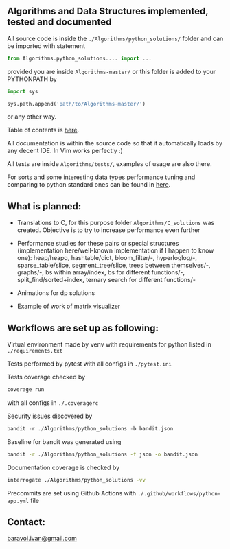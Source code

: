 ## Algorithms and Data Structures implemented, tested and documented

All source code is inside the `./Algorithms/python_solutions/` folder 
and can be imported with statement
```python
from Algorithms.python_solutions.... import ...
```
provided you are inside `Algorithms-master/` or this folder is added 
to your PYTHONPATH by
```python
import sys

sys.path.append('path/to/Algorithms-master/')
```
or any other way.

Table of contents is 
[here](Algorithms/python_solutions/docs/Table_of_contents.md).

All documentation is within the source code so that it automatically loads by 
any decent IDE. In Vim works perfectly :)

All tests are inside `Algorithms/tests/`, examples of usage are also there.

For sorts and some interesting data types performance tuning and comparing
to python standard ones can be found in 
[here](Algorithms/python_solutions/speed_tuning/README.md).

## What is planned:

* Translations to C, for this purpose folder `Algorithms/C_solutions` 
was created.
Objective is to try to increase performance even further

* Performance studies for these pairs or special structures
(implementation here/well-known implementation if I happen to know one):
heap/heapq, hashtable/dict, bloom_filter/-, hyperloglog/-, 
sparse_table/slice, segment_tree/slice, trees between themselves/-,
graphs/-, bs within array/index, bs for different functions/-, 
split_find/sorted+index, ternary search for different functions/-

* Animations for dp solutions

* Example of work of matrix visualizer

## Workflows are set up as following:

Virtual environment made by venv with requirements for python listed in 
`./requirements.txt`

Tests performed by pytest with all configs in `./pytest.ini`

Tests coverage checked by  
```bash
coverage run
``` 
with all configs in `./.coveragerc`

Security issues discovered by 
```python
bandit -r ./Algorithms/python_solutions -b bandit.json
```

Baseline for bandit was generated using 
```bash
bandit -r ./Algorithms/python_solutions -f json -o bandit.json
```

Documentation coverage is checked by 
```bash
interrogate ./Algorithms/python_solutions -vv
```

Precommits are set using Github Actions with 
`./.github/workflows/python-app.yml` file

## Contact: 

baravoi.ivan@gmail.com
